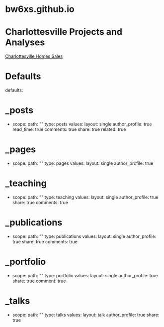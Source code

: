 # bw6xs.github.io


# Charlottesville Projects and Analyses
<a href="bw6xs.github.io/cville/sales_since_2017_less_than_2M.html">Charlottesville Homes Sales</a>

# Defaults
defaults:
  # _posts
  - scope:
      path: ""
      type: posts
    values:
      layout: single
      author_profile: true
      read_time: true
      comments: true
      share: true
      related: true
  # _pages
  - scope:
      path: ""
      type: pages
    values:
      layout: single
      author_profile: true
  # _teaching
  - scope:
      path: ""
      type: teaching
    values:
      layout: single
      author_profile: true
      share: true
      comments: true
  # _publications
  - scope:
      path: ""
      type: publications
    values:
      layout: single
      author_profile: true
      share: true
      comments: true
  # _portfolio
  - scope:
      path: ""
      type: portfolio
    values:
      layout: single
      author_profile: true
      share: true
      comment: true
  # _talks
  - scope:
      path: ""
      type: talks
    values:
      layout: talk
      author_profile: true
      share: true
